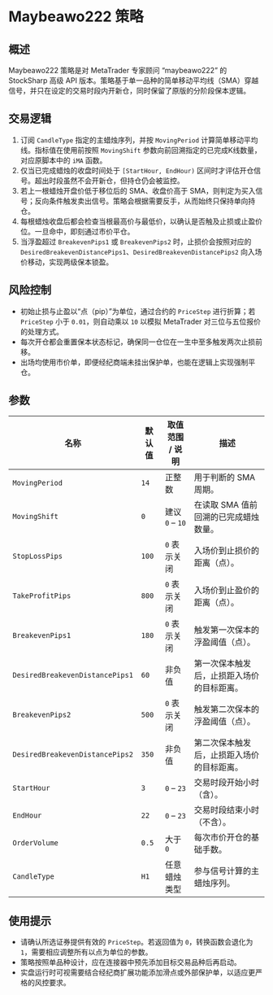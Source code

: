# Maybeawo222 策略

## 概述
Maybeawo222 策略是对 MetaTrader 专家顾问 “maybeawo222” 的 StockSharp 高级 API 版本。策略基于单一品种的简单移动平均线（SMA）穿越信号，并只在设定的交易时段内开新仓，同时保留了原版的分阶段保本逻辑。

## 交易逻辑
1. 订阅 `CandleType` 指定的主蜡烛序列，并按 `MovingPeriod` 计算简单移动平均线。指标值在使用前按照 `MovingShift` 参数向前回溯指定的已完成K线数量，对应原脚本中的 `iMA` 函数。
2. 仅当已完成蜡烛的收盘时间处于 `[StartHour, EndHour)` 区间时才评估开仓信号。超出时段虽然不会开新仓，但持仓仍会被监控。
3. 若上一根蜡烛开盘价低于移位后的 SMA、收盘价高于 SMA，则判定为买入信号；反向条件触发卖出信号。策略会根据需要反手，从而始终只保持单向持仓。
4. 每根蜡烛收盘后都会检查当根最高价与最低价，以确认是否触及止损或止盈价位。一旦命中，即刻通过市价平仓。
5. 当浮盈超过 `BreakevenPips1` 或 `BreakevenPips2` 时，止损价会按照对应的 `DesiredBreakevenDistancePips1`、`DesiredBreakevenDistancePips2` 向入场价移动，实现两级保本锁盈。

## 风险控制
- 初始止损与止盈以“点（pip）”为单位，通过合约的 `PriceStep` 进行折算；若 `PriceStep` 小于 `0.01`，则自动乘以 `10` 以模拟 MetaTrader 对三位与五位报价的处理方式。
- 每次开仓都会重置保本状态标记，确保同一仓位在一生中至多触发两次止损前移。
- 出场均使用市价单，即便经纪商端未挂出保护单，也能在逻辑上实现强制平仓。

## 参数
| 名称 | 默认值 | 取值范围 / 说明 | 描述 |
|------|--------|-----------------|------|
| `MovingPeriod` | `14` | 正整数 | 用于判断的 SMA 周期。 |
| `MovingShift` | `0` | 建议 `0` – `10` | 在读取 SMA 值前回溯的已完成蜡烛数量。 |
| `StopLossPips` | `100` | `0` 表示关闭 | 入场价到止损价的距离（点）。 |
| `TakeProfitPips` | `800` | `0` 表示关闭 | 入场价到止盈价的距离（点）。 |
| `BreakevenPips1` | `180` | `0` 表示关闭 | 触发第一次保本的浮盈阈值（点）。 |
| `DesiredBreakevenDistancePips1` | `60` | 非负值 | 第一次保本触发后，止损距入场价的目标距离。 |
| `BreakevenPips2` | `500` | `0` 表示关闭 | 触发第二次保本的浮盈阈值（点）。 |
| `DesiredBreakevenDistancePips2` | `350` | 非负值 | 第二次保本触发后，止损距入场价的目标距离。 |
| `StartHour` | `3` | `0` – `23` | 交易时段开始小时（含）。 |
| `EndHour` | `22` | `0` – `23` | 交易时段结束小时（不含）。 |
| `OrderVolume` | `0.5` | 大于 `0` | 每次市价开仓的基础手数。 |
| `CandleType` | `H1` | 任意蜡烛类型 | 参与信号计算的主蜡烛序列。 |

## 使用提示
- 请确认所选证券提供有效的 `PriceStep`。若返回值为 `0`，转换函数会退化为 `1`，需要相应调整所有以点为单位的参数。
- 策略按照单品种设计，应在连接器中预先添加目标交易品种后再启动。
- 实盘运行时可视需要结合经纪商扩展功能添加滑点或外部保护单，以适应更严格的风控要求。
